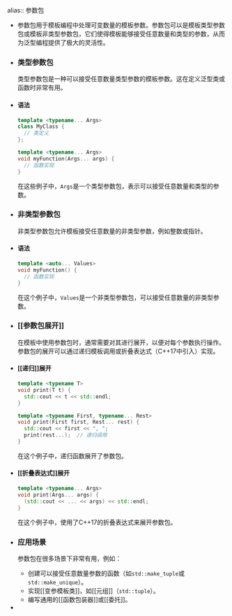 alias:: 参数包

- 参数包用于模板编程中处理可变数量的模板参数。参数包可以是模板类型参数包或模板非类型参数包，它们使得模板能够接受任意数量和类型的参数，从而为泛型编程提供了极大的灵活性。
- ### 类型参数包
  类型参数包是一种可以接受任意数量类型参数的模板参数。这在定义泛型类或函数时非常有用。
- #### 语法
  
  ```cpp
  template <typename... Args>
  class MyClass {
    // 类定义
  };
  
  template <typename... Args>
  void myFunction(Args... args) {
    // 函数实现
  }
  ```
  
  在这些例子中，`Args`是一个类型参数包，表示可以接受任意数量和类型的参数。
- ### 非类型参数包
  非类型参数包允许模板接受任意数量的非类型参数，例如整数或指针。
- #### 语法
  
  ```cpp
  template <auto... Values>
  void myFunction() {
    // 函数实现
  }
  ```
  
  在这个例子中，`Values`是一个非类型参数包，可以接受任意数量的非类型参数。
- ### [[参数包展开]]
  在模板中使用参数包时，通常需要对其进行展开，以便对每个参数执行操作。参数包的展开可以通过递归模板调用或折叠表达式（C++17中引入）实现。
- #### [[递归]]展开
  
  ```cpp
  template <typename T>
  void print(T t) {
    std::cout << t << std::endl;
  }
  
  template <typename First, typename... Rest>
  void print(First first, Rest... rest) {
    std::cout << first << ", ";
    print(rest...);  // 递归调用
  }
  ```
  
  在这个例子中，递归函数展开了参数包。
- #### [[折叠表达式]]展开
  
  ```cpp
  template <typename... Args>
  void print(Args... args) {
    (std::cout << ... << args) << std::endl;
  }
  ```
  
  在这个例子中，使用了C++17的折叠表达式来展开参数包。
- ### 应用场景
  参数包在很多场景下非常有用，例如：
	- 创建可以接受任意数量参数的函数（如`std::make_tuple`或`std::make_unique`）。
	- 实现[[变参模板类]]，如[[元组]]（`std::tuple`）。
	- 编写通用的[[函数包装器]]或[[委托]]。
-